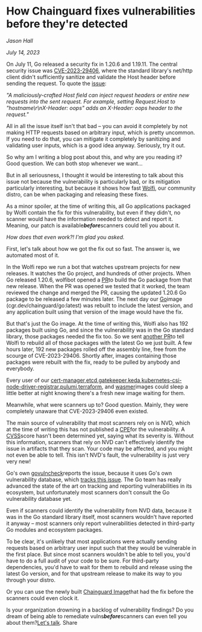 # How Chainguard fixes vulnerabilities before they&#x27;re detected

*Jason Hall*

*July 14, 2023*

On July 11, Go released a security fix in 1.20.6 and 1.19.11. The central security issue was [CVE-2023-29406](https://nvd.nist.gov/vuln/detail/CVE-2023-29406), where the standard library's net/http client didn't sufficiently sanitize and validate the Host header before sending the request. To quote the [issue](https://github.com/golang/go/issues/60374):



*"A maliciously-crafted Host field can inject request headers or entire new requests into the sent request. For example, setting Request.Host to "hostname\r\nX-Header: oops" adds an X-Header: oops header to the request."*



All in all the issue itself isn't that bad – you can avoid it completely by not making HTTP requests based on arbitrary input, which is pretty uncommon. If you need to do that, you can mitigate it completely by sanitizing and validating user inputs, which is a good idea anyway. Seriously, try it out.



So why am I writing a blog post about this, and why are you reading it? Good question. We can both stop whenever we want…



But in all seriousness, I thought it would be interesting to talk about this issue not because the vulnerability is particularly bad, or its mitigation particularly interesting, but because it shows how fast [Wolfi](https://www.chainguard.dev/unchained/introducing-wolfi-the-first-linux-un-distro), our community distro, can be when packaging and releasing these fixes.



As a minor spoiler, at the time of writing this, all Go applications packaged by Wolfi contain the fix for this vulnerability, but even if they didn't, no scanner would have the information needed to detect and report it. Meaning, our patch is available***before***scanners could tell you about it.



*How does that even work?! I'm glad you asked.*



First, let's talk about how we got the fix out so fast. The answer is, we automated most of it.



In the Wolfi repo we run a bot that watches upstream projects for new releases. It watches the Go project, and hundreds of other projects. When Go released 1.20.6, wolfibot opened a [PR](https://github.com/wolfi-dev/os/pull/3531)to build the Go package from that new release. When the PR was opened we tested that it worked, the team reviewed the change and merged the PR, causing the updated 1.20.6 Go package to be released a few minutes later. The next day our [Go](https://edu.chainguard.dev/chainguard/chainguard-images/reference/go/overview/)image (cgr.dev/chainguard/go:latest) was rebuilt to include the latest version, and any application built using that version of the image would have the fix.



But that's just the Go image. At the time of writing this, Wolfi also has 192 packages built using Go, and since the vulnerability was in the Go standard library, those packages needed the fix too. So we sent [another PR](https://github.com/wolfi-dev/os/pull/3549)to tell Wolfi to rebuild all of those packages with the latest Go we just built. A few hours later, 192 new packages rolled off the assembly line, free from the scourge of CVE-2023-29406. Shortly after, images containing those packages were rebuilt with the fix, ready to be pulled by anybody and everybody.



Every user of our [cert-manager](https://edu.chainguard.dev/chainguard/chainguard-images/reference/cert-manager-controller/overview/),[etcd](https://edu.chainguard.dev/chainguard/chainguard-images/reference/etcd/overview/),[gatekeeper](https://edu.chainguard.dev/chainguard/chainguard-images/reference/gatekeeper/overview/),[keda](https://edu.chainguard.dev/chainguard/chainguard-images/reference/keda/overview),[kubernetes-csi-node-driver-registrar](https://edu.chainguard.dev/chainguard/chainguard-images/reference/kubernetes-csi-node-driver-registrar/overview),[pulumi](https://edu.chainguard.dev/chainguard/chainguard-images/reference/pulumi/overview),[terraform](https://edu.chainguard.dev/chainguard/chainguard-images/reference/terraform/overview), and [wasmer](https://edu.chainguard.dev/chainguard/chainguard-images/reference/wasmer/overview)images could sleep a little better at night knowing there's a fresh new image waiting for them.



Meanwhile, what were scanners up to? Good question. Mainly, they were completely unaware that CVE-2023-29406 even existed.



The main source of vulnerability that most scanners rely on is NVD, which at the time of writing this has not published a [CPE](https://en.wikipedia.org/wiki/Common_Platform_Enumeration)for the vulnerability. A [CVSS](https://en.wikipedia.org/wiki/Common_Vulnerability_Scoring_System)score hasn't been determined yet, saying what its severity is. Without this information, scanners that rely on NVD can't effectively identify the issue in artifacts that they scan. Your code may be affected, and you might not even be able to tell. This isn't NVD's fault, the vulnerability is just very very new!



Go's own [govulncheck](https://pkg.go.dev/golang.org/x/vuln/cmd/govulncheck)reports the issue, because it uses Go's own vulnerability database, which [tracks this issue](https://pkg.go.dev/vuln/GO-2023-1878). The Go team has really advanced the state of the art on tracking and reporting vulnerabilities in its ecosystem, but unfortunately most scanners don't consult the Go vulnerability database yet.



Even if scanners could identify the vulnerability from NVD data, because it was in the Go standard library itself, most scanners wouldn't have reported it anyway – most scanners only report vulnerabilities detected in third-party Go modules and ecosystem packages.



To be clear, it's unlikely that most applications were actually sending requests based on arbitrary user input such that they would be vulnerable in the first place. But since most scanners wouldn't be able to tell you, you'd have to do a full audit of your code to be sure. For third-party dependencies, you'd have to wait for them to rebuild and release using the latest Go version, and for that upstream release to make its way to you through your distro.



Or you can use the newly built [Chainguard Image](https://www.chainguard.dev/chainguard-images)that had the fix before the scanners could even clock it.



Is your organization drowning in a backlog of vulnerability findings? Do you dream of being able to remediate vulns*******before*******scanners can even tell you about them?[Let's talk](https://go.chainguard.dev/43paXim).
Share